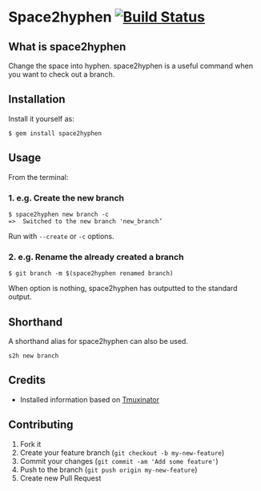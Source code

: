 # Space2hyphen [![Build Status](https://travis-ci.org/sachin21/space2hyphen.svg?branch=master)](https://travis-ci.org/sachin21/space2hyphen)
## What is space2hyphen
Change the space into hyphen.
space2hyphen is a useful command when you want to check out a branch.

## Installation
Install it yourself as:

```
$ gem install space2hyphen
```

## Usage
From the terminal:

### 1. e.g. Create the new branch

```
$ space2hyphen new branch -c
=>  Switched to the new branch 'new_branch’
```

Run with `--create` or `-c` options.

### 2. e.g. Rename the already created a branch

```
$ git branch -m $(space2hyphen renamed branch)
```

When option is nothing, space2hyphen has outputted to the standard output.

## Shorthand

A shorthand alias for space2hyphen can also be used.

```
s2h new branch
```

## Credits
- Installed information based on [Tmuxinator](https://github.com/tmuxinator/tmuxinator)

## Contributing

1. Fork it
2. Create your feature branch (`git checkout -b my-new-feature`)
3. Commit your changes (`git commit -am 'Add some feature'`)
4. Push to the branch (`git push origin my-new-feature`)
5. Create new Pull Request
